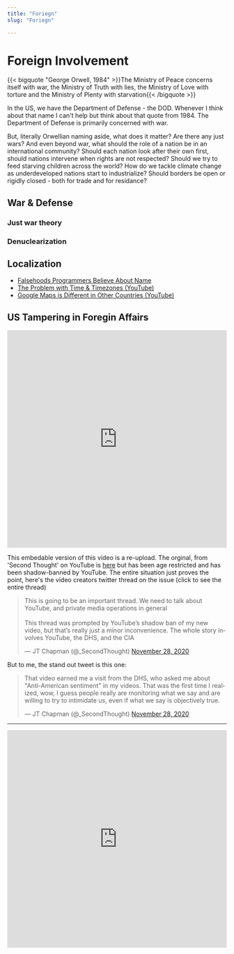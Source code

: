 ```yaml
---
title: "Foriegn"
slug: "Foriegn"

---
```


# Foreign Involvement

{{< bigquote "George Orwell, 1984" >}}The Ministry of Peace concerns itself with war, the Ministry of Truth with lies, the Ministry of Love with torture and the Ministry of Plenty with starvation{{< /bigquote >}}

In the US, we have the Department of Defense - the DOD. Whenever I think about that name I can't help but think about that quote from 1984. The Department of Defense is primarily concerned with war.

But, literally Orwellian naming aside, what does it matter? Are there any just wars? And even beyond war, what should the role of a nation be in an international community? Should each nation look after their own first, should nations intervene when rights are not respected? Should we try to feed starving children across the world? How do we tackle climate change as underdeveloped nations start to industrialize? Should borders be open or rigidly closed - both for trade and for residance?

## War & Defense

### Just war theory

### Denuclearization

## Localization

* [Falsehoods Programmers Believe About Name](https://shinesolutions.com/2018/01/08/falsehoods-programmers-believe-about-names-with-examples/)
* [The Problem with Time & Timezones (YouTube)](https://www.youtube.com/watch?v=-5wpm-gesOY)
* [Google Maps is Different in Other Countries (YouTube)](https://www.youtube.com/watch?v=q9ZMub2UrKU)

## US Tampering in Foregin Affairs

<iframe width="100%" height="500" src="https://www.youtube.com/embed/SDf_Zg6uonE" title="YouTube video player" frameborder="0" allow="accelerometer; autoplay; clipboard-write; encrypted-media; gyroscope; picture-in-picture" allowfullscreen></iframe>

This embedable version of this video is a re-upload. The orginal, from 'Second Thought' on YouTube is [here](https://www.youtube.com/watch?v=_2khAmMTAjI) but has been age restricted and has been shadow-banned by YouTube. The entire situation just proves the point, here's the video creators twitter thread on the issue (click to see the entire thread)

<blockquote class="twitter-tweet"><p lang="en" dir="ltr">This is going to be an important thread. We need to talk about YouTube, and private media operations in general<br><br>This thread was prompted by YouTube’s shadow ban of my new video, but that’s really just a minor inconvenience. The whole story involves YouTube, the DHS, and the CIA</p>&mdash; JT Chapman (@_SecondThought) <a href="https://twitter.com/_SecondThought/status/1332746158947635202?ref_src=twsrc%5Etfw">November 28, 2020</a></blockquote> <script async src="https://platform.twitter.com/widgets.js" charset="utf-8"></script>

But to me, the stand out tweet is this one:

<blockquote class="twitter-tweet"><p lang="en" dir="ltr">That video earned me a visit from the DHS, who asked me about &quot;Anti-American sentiment&quot; in my videos. That was the first time I realized, wow, I guess people really are monitoring what we say and are willing to try to intimidate us, even if what we say is objectively true.</p>&mdash; JT Chapman (@_SecondThought) <a href="https://twitter.com/_SecondThought/status/1332746172570677250?ref_src=twsrc%5Etfw">November 28, 2020</a></blockquote> <script async src="https://platform.twitter.com/widgets.js" charset="utf-8"></script>

---

<iframe width="100%" height="500" src="https://www.youtube.com/embed/D5YWb2CumY0" title="YouTube video player" frameborder="0" allow="accelerometer; autoplay; clipboard-write; encrypted-media; gyroscope; picture-in-picture" allowfullscreen></iframe>

